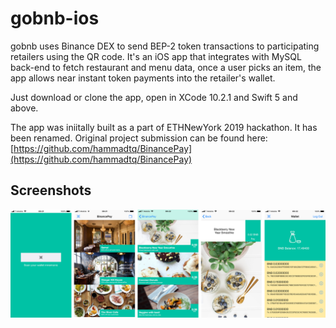 # gobnb-ios

gobnb uses Binance DEX to send BEP-2 token transactions to participating retailers using the QR code. 
It's an iOS app that integrates with MySQL back-end to fetch restaurant and menu data, once a user picks an item, the app allows near instant token payments into the retailer's wallet.

Just download or clone the app, open in XCode 10.2.1 and Swift 5 and above.

The app was iniitally built as a part of ETHNewYork 2019 hackathon. It has been renamed. Original project submission can be found here: [https://github.com/hammadtq/BinancePay](https://github.com/hammadtq/BinancePay) 

## Screenshots
![Screenshot 1](./screenshots.png)
